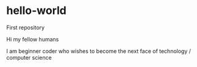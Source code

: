 # hello-world
First repository

Hi my fellow humans 

I am beginner coder who wishes to become the next face of technology / computer science

